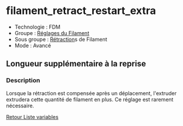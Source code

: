 # filament_retract_restart_extra

* Technologie : FDM
* Groupe : [Réglages du Filament](../filament_settings/filament_settings.md)
* Sous groupe : [Rétraction](../filament_settings/filament_settings.md#rétraction)s de Filament
* Mode : Avancé

## Longueur supplémentaire à la reprise

### Description

Lorsque la rétraction est compensée après un déplacement, l'extruder extrudera cette quantité de filament en plus. Ce réglage est rarement nécessaire.

[Retour Liste variables](variable_list.md)